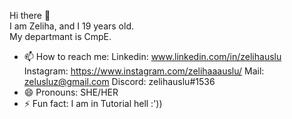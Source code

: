 Hi there 👋 <br>
I am Zeliha, and I 19 years old. <br>
My departmant is CmpE.




- 📫 How to reach me: Linkedin: www.linkedin.com/in/zelihauslu
                      Instagram: https://www.instagram.com/zelihaaauslu/
                      Mail: zelusluz@gmail.com
                      Discord: zelihauslu#1536
- 😄 Pronouns: SHE/HER
- ⚡ Fun fact: I am in Tutorial hell :'))

